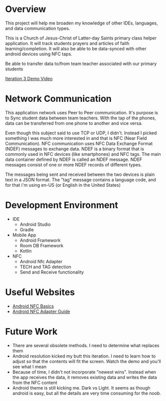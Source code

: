 # Overview

This project will help me broaden my knowledge of other IDEs, languages, and data communication types.

This is a Church of Jesus-Christ of Latter-day Saints primary class helper application. It will track students prayers and articles of faith learning/completion. It will also be able to be data-synced with other android devices using NFC taps.

Be able to transfer data to/from team teacher associated with our primary students

[Iteration 3 Demo Video](https://youtu.be/Evhk4hj7JPk)

# Network Communication

This application network uses Peer to Peer communication. It's purpose is to Sync student data between team teachers. With the tap of the phones, data can be transferred from one phone to another and vice versa.

Even though this subject said to use TCP or UDP, I didn't. Instead I picked something I was much more interested in and that is NFC (Near Field Communication). NFC communication uses NFC Data Exchange Format (NDEF) messages to exchange data. NDEF is a binary format that is commonly used in NFC devices (like smartphones) and NFC tags. The main data container defined by NDEF is called an NDEF message. NDEF messages consist of one or more NDEF records of different types.

The messages being sent and received between the two devices is plain text in a JSON format. The "tag" message contains a language code, and for that i'm using en-US (or English in the United States)

# Development Environment

* IDE
  * Android Studio 
  * Gradle
* Mobile App
  * Android Framework
  * Room DB Framework
  * Kotlin
* NFC
  * Android Nfc Adapter
  * TECH and TAG detection
  * Send and Receive functionality

# Useful Websites

* [Android NFC Basics](https://developer.android.com/develop/connectivity/nfc/nfc)
* [Android NFC Adapter Guide](https://developer.android.com/reference/android/nfc/NfcAdapter)

# Future Work

* There are several obsolete methods. I need to determine what replaces them
* Android resolution kicked my butt this iteration. I need to learn how to adjust so that the contents will fit the screen. Watch the demo and you'll see what I mean
* Because of time, I didn't not incorporate "newest wins". Instead when the app receives the data, it removes existing data and writes the data from the NFC content
* Android theme is still kicking me. Dark vs Light. It seems as though android is easy, but all the details are very time consuming for the noob.
